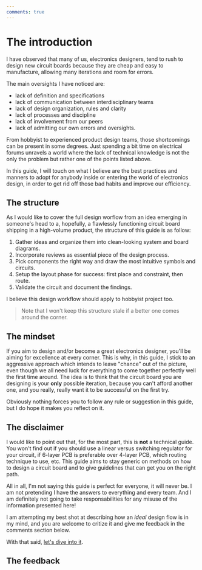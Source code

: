 ```yaml
---
comments: true
---
```


# The introduction

I have observed that many of us, electronics designers, tend to rush to design new circuit boards because they are cheap and easy to manufacture, allowing many iterations and room for errors.

The main oversights I have noticed are:

- lack of definition and specifications
- lack of communication between interdisciplinary teams
- lack of design organization, rules and clarity
- lack of processes and discipline
- lack of involvement from our peers
- lack of admitting our own errors and oversights.

From hobbyist to experienced product design teams, those shortcomings can be present in some degrees.
Just spending a bit time on electrical forums unravels a world where the lack of technical knowledge is not the only the problem but rather one of the points listed above.

In this guide, I will touch on what I believe are the best practices and manners to adopt for anybody inside or entering the world of electronics design, in order to get rid off those bad habits and improve our efficiency.

## The structure

As I would like to cover the full design worflow from an idea emerging in someone's head to a, hopefully, a flawlessly functioning circuit board shipping in a high-volume product, the structure of this guide is as follow:

1. Gather ideas and organize them into clean-looking system and board diagrams.
0. Incorporate reviews as essential piece of the design process.
0. Pick components the right way and draw the most intuitive symbols and circuits.
0. Setup the layout phase for success: first place and constraint, then route.
0. Validate the circuit and document the findings.

I believe this design workflow should apply to hobbyist project too.  
> Note that I won't keep this structure stale if a better one comes around the corner.

## The mindset

If you aim to design and/or become a great electronics designer, you'll be aiming for excellence at every corner. This is why, in this guide, I stick to an aggressive approach which intends to leave "chance" out of the picture, even though we all need luck for everything to come together perfectly well the first time around. The idea is to think that the circuit board you are designing is your **only** possible iteration, because you can't afford another one, and you really, really want it to be successful on the first try.

Obviously nothing forces you to follow any rule or suggestion in this guide, but I do hope it makes you reflect on it.

## The disclaimer

I would like to point out that, for the most part, this is **not** a technical guide. You won't find out if you should use a linear versus switching regulator for your circuit, if 6-layer PCB is preferable over 4-layer PCB, which routing technique to use, etc. This guide aims to stay generic on methods on how to design a circuit board and to give guidelines that can get you on the right path.

All in all, I'm not saying this guide is perfect for everyone, it will never be. I am not pretending I have the answers to everything and every team. And I am definitely not going to take responsabilities for any misuse of the information presented here!

I am attempting my best shot at describing how an _ideal_ design flow is in my mind, and you are welcome to critize it and give me feedback in the comments section below.

With that said, [let's dive into it](../diagram/).

## The feedback
